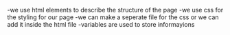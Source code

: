 -we use html elements to describe the structure of the page
-we use css for the styling for our page
-we can make a seperate file for the css or we can add it inside the html file
-variables are used to store informayions
